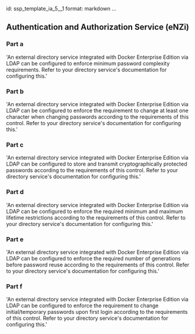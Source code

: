 id: ssp_template_ia_5__1
format: markdown
...
## Authentication and Authorization Service (eNZi)

### Part a

'An external directory service integrated with Docker Enterprise
Edition via LDAP can be configured to enforce minimum password
complexity requirements. Refer to your directory service's
documentation for configuring this.'

### Part b

'An external directory service integrated with Docker Enterprise
Edition via LDAP can be configured to enforce the requirement to
change at least one character when changing passwords according to the
requirements of this control. Refer to your directory service's
documentation for configuring this.'

### Part c

'An external directory service integrated with Docker Enterprise
Edition via LDAP can be configured to store and transmit
cryptographically protected passwords according to the requirements of
this control. Refer to your directory service's documentation for
configuring this.'

### Part d

'An external directory service integrated with Docker Enterprise
Edition via LDAP can be configured to enforce the required minimum and
maximum lifetime restrictions according to the requirements of this
control. Refer to your directory service's documentation for
configuring this.'

### Part e

'An external directory service integrated with Docker Enterprise
Edition via LDAP can be configured to enforce the required number of
generations before password reuse according to the requirements of
this control. Refer to your directory service's documentation for
configuring this.'

### Part f

'An external directory service integrated with Docker Enterprise
Edition via LDAP can be configured to enforce the requirement to
change initial/temporary passwords upon first login according to the
requirements of this control. Refer to your directory service's
documentation for configuring this.'
